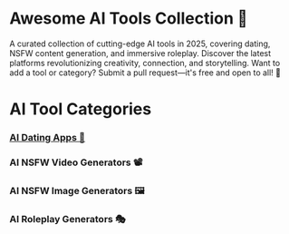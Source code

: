 # Awesome AI Tools Collection 🚀
A curated collection of cutting-edge AI tools in 2025, covering dating, NSFW content generation, and immersive roleplay. Discover the latest platforms revolutionizing creativity, connection, and storytelling. Want to add a tool or category? Submit a pull request—it's free and open to all! 🌟

# AI Tool Categories
### [AI Dating Apps 💞](https://github.com/LuckyDuck2Living/Awesome-AI-Tools/blob/main/AI%20Dating%20Apps.md#ai-dating-apps-in-2025-revolutionizing-romance-with-artificial-intelligence)
### AI NSFW Video Generators 📽️
### AI NSFW Image Generators 🖼️
### AI Roleplay Generators 🎭
